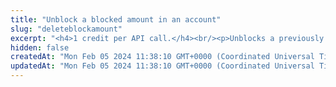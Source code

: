 ```yaml
---
title: "Unblock a blocked amount in an account"
slug: "deleteblockamount"
excerpt: "<h4>1 credit per API call.</h4><br/><p>Unblocks a previously blocked amount in an account. Increases the available balance in the account where the amount was blocked.</p>"
hidden: false
createdAt: "Mon Feb 05 2024 11:38:10 GMT+0000 (Coordinated Universal Time)"
updatedAt: "Mon Feb 05 2024 11:38:10 GMT+0000 (Coordinated Universal Time)"
---
```

